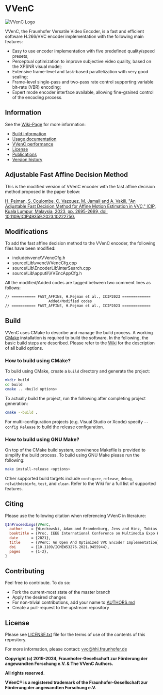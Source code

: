 # VVenC

![VVenC Logo](https://github.com/fraunhoferhhi/vvenc/wiki/img/VVenC_RGB_small.png)

VVenC, the Fraunhofer Versatile Video Encoder, is a fast and efficient software H.266/VVC encoder implementation with the following main features:
- Easy to use encoder implementation with five predefined quality/speed presets;
- Perceptual optimization to improve subjective video quality, based on the XPSNR visual model;
- Extensive frame-level and task-based parallelization with very good scaling;
- Frame-level single-pass and two-pass rate control supporting variable bit-rate (VBR) encoding;
- Expert mode encoder interface available, allowing fine-grained control of the encoding process.

## Information

See the [Wiki-Page](https://github.com/fraunhoferhhi/vvenc/wiki) for more information:

* [Build information](https://github.com/fraunhoferhhi/vvenc/wiki/Build)
* [Usage documentation](https://github.com/fraunhoferhhi/vvenc/wiki/Usage)
* [VVenC performance](https://github.com/fraunhoferhhi/vvenc/wiki/Encoder-Performance)
* [License](https://github.com/fraunhoferhhi/vvenc/wiki/License)
* [Publications](https://github.com/fraunhoferhhi/vvenc/wiki/Publications)
* [Version history](https://github.com/fraunhoferhhi/vvenc/wiki/Changelog)

## Adjustable Fast Affine Decision Method

This is the modified version of VVenC encoder with the fast affine decision method proposed in the paper below:

[H. Pejman, S. Coulombe, C. Vazquez, M. Jamali and A. Vakili, "An Adjustable Fast Decision Method for Affine Motion Estimation in VVC," ICIP, Kuala Lumpur, Malaysia, 2023, pp. 2695-2699, doi: 10.1109/ICIP49359.2023.10222750.](https://ieeexplore.ieee.org/document/10222750)

## Modifications

To add the fast affine decision method to the VVenC encoder, the following files have been modified:

-	include\vvenc\VVencCfg.h
-	source\Lib\vvenc\VVencCfg.cpp
-	source\Lib\EncoderLib\InterSearch.cpp
-	source\Lib\apputil\VVEncAppCfg.h

All the modified/Added codes are tagged between two comment lines as follows:

```sh
// =========== FAST_AFFINE, H.Pejman et al., ICIP2023 =============
                    Added/Modified codes
// =========== FAST_AFFINE, H.Pejman et al., ICIP2023 =============
```


## Build

VVenC uses CMake to describe and manage the build process. A working [CMake](https://cmake.org/) installation is required to build the software. In the following, the basic build steps are described. Please refer to the [Wiki](https://github.com/fraunhoferhhi/vvenc/wiki/Build) for the description of all build options.

### How to build using CMake?

To build using CMake, create a `build` directory and generate the project:

```sh
mkdir build
cd build
cmake .. <build options>
```

To actually build the project, run the following after completing project generation:

```sh
cmake --build .
```

For multi-configuration projects (e.g. Visual Studio or Xcode) specify `--config Release` to build the release configuration.

### How to build using GNU Make?

On top of the CMake build system, convinence Makefile is provided to simplify the build process. To build using GNU Make please run the following:

```sh
make install-release <options>
```

Other supported build targets include `configure`, `release`, `debug`, `relwithdebinfo`, `test`,  and `clean`. Refer to the Wiki for a full list of supported features.

## Citing

Please use the following citation when referencing VVenC in literature:

```bibtex
@InProceedings{VVenC,
  author    = {Wieckowski, Adam and Brandenburg, Jens and Hinz, Tobias and Bartnik, Christian and George, Valeri and Hege, Gabriel and Helmrich, Christian and Henkel, Anastasia and Lehmann, Christian and Stoffers, Christian and Zupancic, Ivan and Bross, Benjamin and Marpe, Detlev},
  booktitle = {Proc. IEEE International Conference on Multimedia Expo Workshops (ICMEW)},
  date      = {2021},
  title     = {VVenC: An Open And Optimized VVC Encoder Implementation},
  doi       = {10.1109/ICMEW53276.2021.9455944},
  pages     = {1-2},
}
```

## Contributing

Feel free to contribute. To do so:

* Fork the current-most state of the master branch
* Apply the desired changes
* For non-trivial contributions, add your name to [AUTHORS.md](./AUTHORS.md)
* Create a pull-request to the upstream repository

## License

Please see [LICENSE.txt](./LICENSE.txt) file for the terms of use of the contents of this repository.

For more information, please contact: vvc@hhi.fraunhofer.de

**Copyright (c) 2019-2024, Fraunhofer-Gesellschaft zur Förderung der angewandten Forschung e.V. & The VVenC Authors.**

**All rights reserved.**

**VVenC® is a registered trademark of the Fraunhofer-Gesellschaft zur Förderung der angewandten Forschung e.V.**
